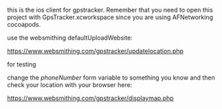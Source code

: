 this is the ios client for gpstracker. Remember that you need to open this project with GpsTracker.xcworkspace since you are using AFNetworking cocoapods.

use the websmithing defaultUploadWebsite:

https://www.websmithing.com/gpstracker/updatelocation.php

for testing 

change the *phoneNumber* form variable to something you know and then check your location with your browser here: 
 
https://www.websmithing.com/gpstracker/displaymap.php
